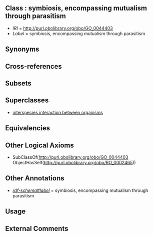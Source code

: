 
## Class : symbiosis, encompassing mutualism through parasitism

 * *IRI* = http://purl.obolibrary.org/obo/GO_0044403
 * *Label* = symbiosis, encompassing mutualism through parasitism

## Synonyms


## Cross-references


## Subsets


## Superclasses

 * [interspecies interaction between organisms](../../GO/19/GO_0044419.md)

## Equivalencies


## Other Logical Axioms

 * SubClassOf(<http://purl.obolibrary.org/obo/GO_0044403> ObjectHasSelf(<http://purl.obolibrary.org/obo/RO_0002465>))

## Other Annotations

 * *[rdf-schema#label](../../el/rdf-schema#label.md)* = symbiosis, encompassing mutualism through parasitism

## Usage


## External Comments

